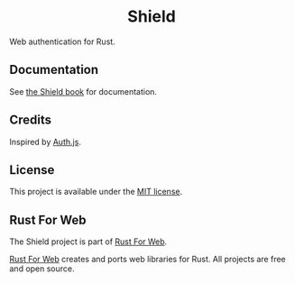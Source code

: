 <h1 align="center">Shield</h1>

Web authentication for Rust.

## Documentation

See [the Shield book](https://shield.rustforweb.org/) for documentation.

## Credits

Inspired by [Auth.js](https://authjs.dev/).

## License

This project is available under the [MIT license](LICENSE.md).

## Rust For Web

The Shield project is part of [Rust For Web](https://github.com/RustForWeb).

[Rust For Web](https://github.com/RustForWeb) creates and ports web libraries for Rust. All projects are free and open source.
